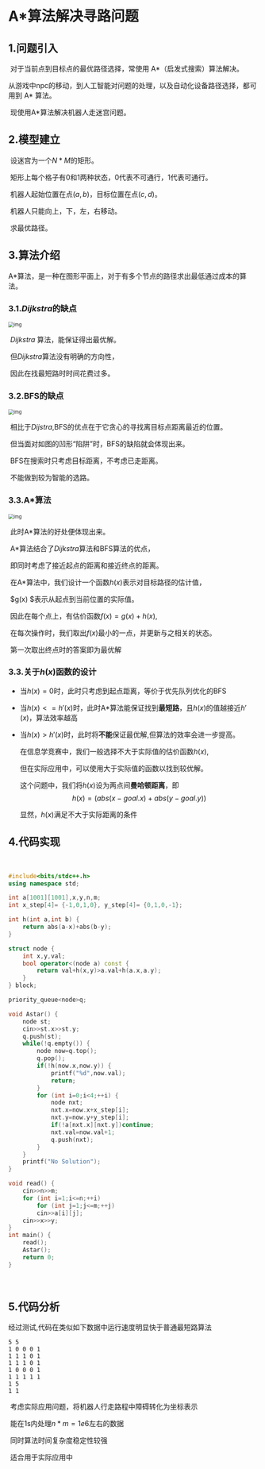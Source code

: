 # A*算法解决寻路问题

## 1.问题引入

​		对于当前点到目标点的最优路径选择，常使用 A\*（启发式搜索）算法解决。

​		从游戏中npc的移动，到人工智能对问题的处理，以及自动化设备路径选择，都可用到 A* 算法。

​		现使用A\*算法解决机器人走迷宫问题。

## 2.模型建立

​		设迷宫为一个$N*M$的矩形。

​		矩形上每个格子有0和1两种状态，0代表不可通行，1代表可通行。

​		机器人起始位置在点$(a,b)$，目标位置在点$(c,d)$。

​		机器人只能向上，下，左，右移动。

​		求最优路径。

## 3.算法介绍

​		A\*算法，是一种在图形平面上，对于有多个节点的路径求出最低通过成本的算法。

### 3.1.$Dijkstra$的缺点

<img src="http://theory.stanford.edu/~amitp/game-programming/a-star/dijkstra-trap.png?2017-11-17-16-52-52" alt="img" style="zoom: 67%;" />

​		$Dijkstra$	算法，能保证得出最优解。

​		但$Dijkstra$算法没有明确的方向性，

​		因此在找最短路时时间花费过多。

### 3.2.BFS的缺点

<img src="http://theory.stanford.edu/~amitp/game-programming/a-star/best-first-search-trap.png?2017-11-17-16-52-06" alt="img" style="zoom:67%;" />

​		相比于$Dijstra$,BFS的优点在于它贪心的寻找离目标点距离最近的位置。

​		但当面对如图的凹形“陷阱”时，BFS的缺陷就会体现出来。

​		BFS在搜索时只考虑目标距离，不考虑已走距离。

​		不能做到较为智能的选路。

### 3.3.A*算法

<img src="http://theory.stanford.edu/~amitp/game-programming/a-star/a-star-trap.png?2017-11-17-16-51-38" alt="img" style="zoom:67%;" />

​		此时A*算法的好处便体现出来。

​		A*算法结合了$Dijkstra$算法和BFS算法的优点，

​		即同时考虑了接近起点的距离和接近终点的距离。

​		在A\*算法中，我们设计一个函数$h(x)$表示对目标路径的估计值，

​		$g(x)	$表示从起点到当前位置的实际值。

​		因此在每个点上，有估价函数$f(x)=g(x)+h(x)$,

​		在每次操作时，我们取出$f(x)$最小的一点，并更新与之相关的状态。

​		第一次取出终点时的答案即为最优解

### 3.3.关于$h(x)$函数的设计

- 当$h(x)=0$时，此时只考虑到起点距离，等价于优先队列优化的BFS

- 当$h(x)<=h'(x)$时，此时A*算法能保证找到**最短路**，且$h(x)$的值越接近$h'(x)$，算法效率越高

- 当$h(x)>h'(x)$时，此时将**不能**保证最优解,但算法的效率会进一步提高。

  在信息学竞赛中，我们一般选择不大于实际值的估价函数$h(x)$,

  但在实际应用中，可以使用大于实际值的函数以找到较优解。

  这个问题中，我们将$h(x)$设为两点间**曼哈顿距离**，即
  $$
  h(x)=(abs(x-goal.x)+abs(y-goal.y))
  $$
  

  显然，$h(x)$满足不大于实际距离的条件

## 4.代码实现

​		

```c++
#include<bits/stdc++.h>
using namespace std;

int a[1001][1001],x,y,n,m;
int x_step[4]= {-1,0,1,0}, y_step[4]= {0,1,0,-1};

int h(int a,int b) {
	return abs(a-x)+abs(b-y);
}

struct node {
	int x,y,val;
	bool operator<(node a) const {
		return val+h(x,y)>a.val+h(a.x,a.y);
	}
} block;

priority_queue<node>q;

void Astar() {
	node st;
	cin>>st.x>>st.y;
	q.push(st);
	while(!q.empty()) {
		node now=q.top();
		q.pop();
		if(!h(now.x,now.y)) {
			printf("%d",now.val);
			return;
		}
		for (int i=0;i<4;++i) {
			node nxt;
			nxt.x=now.x+x_step[i];
			nxt.y=now.y+y_step[i];
			if(!a[nxt.x][nxt.y])continue;
			nxt.val=now.val+1;
			q.push(nxt);
		}
	}
	printf("No Solution");
}

void read() {
	cin>>n>>m;
	for (int i=1;i<=n;++i)
		for (int j=1;j<=m;++j)
		cin>>a[i][j];
	cin>>x>>y;
}
int main() {
	read();
	Astar();
	return 0;
}
```

​	

## 5.代码分析

经过测试,代码在类似如下数据中运行速度明显快于普通最短路算法

```
5 5
1 0 0 0 1
1 1 1 0 1
1 1 1 0 1
1 0 0 0 1
1 1 1 1 1
1 5
1 1
```

​		考虑实际应用问题，将机器人行走路程中障碍转化为坐标表示

​		能在1s内处理$n*m=1e6$左右的数据

​		同时算法时间复杂度稳定性较强

​		适合用于实际应用中



​	

